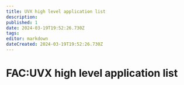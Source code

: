 ```yaml
---
title: UVX high level application list
description: 
published: 1
date: 2024-03-19T19:52:26.730Z
tags: 
editor: markdown
dateCreated: 2024-03-19T19:52:26.730Z
---
```


# FAC:UVX high level application list